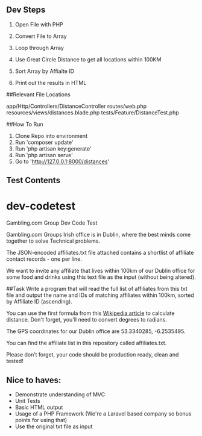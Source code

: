 ## Dev Steps

1. Open File with PHP

2. Convert File to Array

3. Loop through Array

4. Use Great Circle Distance to get all locations within 100KM

5. Sort Array by Affialte ID

6. Print out the results in HTML


##Relevant File Locations

app/Http/Controllers/DistanceController
routes/web.php
resources/views/distances.blade.php
tests/Feature/DistanceTest.php

##How To Run
1. Clone Repo into environment
2. Run 'composer update'
3. Run 'php artisan key:generate'
4. Run 'php artisan serve'
5. Go to 'http://127.0.0.1:8000/distances'




## Test Contents

# dev-codetest
Gambling.com Group Dev Code Test

Gambling.com Groups Irish office is in Dublin, where the best minds come together to solve Technical problems. 

The JSON-encoded affiliates.txt file attached contains a shortlist of affiliate contact records - one per line. 

We want to invite any affiliate that lives within 100km of our Dublin office for some food and drinks using this text file as the input (without being altered).

##Task
Write a program that will read the full list of affiliates from this txt file and output the name and IDs of matching affiliates within 100km, sorted by Affiliate ID (ascending).

You can use the first formula from this [Wikipedia article](https://en.wikipedia.org/wiki/Great-circle_distance) to calculate distance. Don't forget, you'll need to convert degrees to radians.

The GPS coordinates for our Dublin office are 53.3340285, -6.2535495.

You can find the affiliate list in this repository called affiliates.txt.

Please don’t forget, your code should be production ready, clean and tested!

## Nice to haves:
- Demonstrate understanding of MVC
- Unit Tests
- Basic HTML output
- Usage of a PHP Framework (We're a Laravel based company so bonus points for using that)
- Use the original txt file as input 






